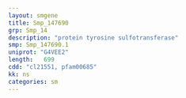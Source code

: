 ```yaml
---
layout: smgene
title: Smp_147690
grp: Smp_14
description: "protein tyrosine sulfotransferase"
smp: Smp_147690.1
uniprot: "G4VEE2"
length:   699
cdd: "cl21551, pfam00685"
kk: ns
categories: sm
---
```

